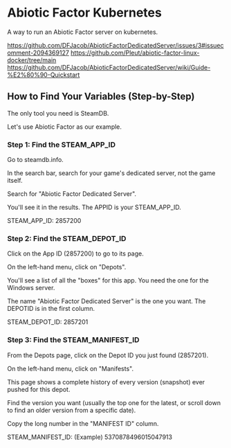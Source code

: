 # Abiotic Factor Kubernetes

A way to run an Abiotic Factor server on kubernetes.

https://github.com/DFJacob/AbioticFactorDedicatedServer/issues/3#issuecomment-2094369127
https://github.com/Pleut/abiotic-factor-linux-docker/tree/main
https://github.com/DFJacob/AbioticFactorDedicatedServer/wiki/Guide-%E2%80%90-Quickstart


## How to Find Your Variables (Step-by-Step)
The only tool you need is SteamDB.

Let's use Abiotic Factor as our example.

### Step 1: Find the STEAM_APP_ID
Go to steamdb.info.

In the search bar, search for your game's dedicated server, not the game itself.

Search for "Abiotic Factor Dedicated Server".

You'll see it in the results. The APPID is your STEAM_APP_ID.

STEAM_APP_ID: 2857200

### Step 2: Find the STEAM_DEPOT_ID
Click on the App ID (2857200) to go to its page.

On the left-hand menu, click on "Depots".

You'll see a list of all the "boxes" for this app. You need the one for the Windows server.

The name "Abiotic Factor Dedicated Server" is the one you want. The DEPOTID is in the first column.

STEAM_DEPOT_ID: 2857201

### Step 3: Find the STEAM_MANIFEST_ID
From the Depots page, click on the Depot ID you just found (2857201).

On the left-hand menu, click on "Manifests".

This page shows a complete history of every version (snapshot) ever pushed for this depot.

Find the version you want (usually the top one for the latest, or scroll down to find an older version from a specific date).

Copy the long number in the "MANIFEST ID" column.

STEAM_MANIFEST_ID: (Example) 5370878496015047913